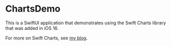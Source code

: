 # ChartsDemo

This is a SwiftUI application that demonstrates using the Swift Charts library
that was added in iOS 16.

For more on Swift Charts, see
[my blog](https://mvolkmann.github.io/blog/topics/#/blog/swift/SwiftCharts/).

